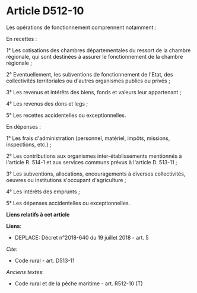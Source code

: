 # Article D512-10

Les opérations de fonctionnement comprennent notamment : 

En recettes : 

1° Les cotisations des chambres départementales du ressort de la chambre régionale, qui sont destinées à assurer le
fonctionnement de la chambre régionale ; 

2° Eventuellement, les subventions de fonctionnement de l'Etat, des collectivités territoriales ou d'autres organismes
publics ou privés ; 

3° Les revenus et intérêts des biens, fonds et valeurs leur appartenant ; 

4° Les revenus des dons et legs ; 

5° Les recettes accidentelles ou exceptionnelles. 

En dépenses : 

1° Les frais d'administration (personnel, matériel, impôts, missions, inspections, etc.) ; 

2° Les contributions aux organismes inter-établissements mentionnés à l'article R. 514-1 et aux services communs prévus à
l'article D. 513-11 ; 

3° Les subventions, allocations, encouragements à diverses collectivités, oeuvres ou institutions s'occupant d'agriculture ; 

4° Les intérêts des emprunts ; 

5° Les dépenses accidentelles ou exceptionnelles.

**Liens relatifs à cet article**

**Liens**:

  - DEPLACE: Décret n°2018-640 du 19 juillet 2018 - art. 5

_Cite_:

  - Code rural - art. D513-11

_Anciens textes_:

  - Code rural et de la pêche maritime - art. R512-10 (T)
